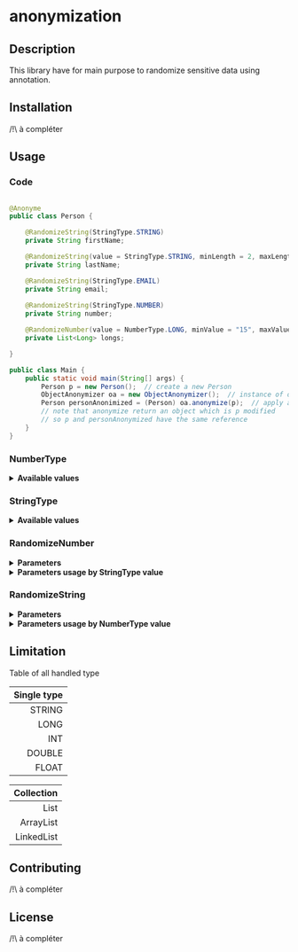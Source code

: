 # anonymization



## Description

This library have for main purpose to randomize sensitive data using annotation.

## Installation

/!\ à compléter 

## Usage

### Code

````java

@Anonyme
public class Person {

    @RandomizeString(StringType.STRING)
    private String firstName;

    @RandomizeString(value = StringType.STRING, minLength = 2, maxLength = 2)
    private String lastName;

    @RandomizeString(StringType.EMAIL)
    private String email;
    
    @RandomizeString(StringType.NUMBER)
    private String number;

    @RandomizeNumber(value = NumberType.LONG, minValue = "15", maxValue = "21", minSize = 3, maxSize = 6)
    private List<Long> longs;

}
````

````java
public class Main {
    public static void main(String[] args) {
        Person p = new Person();  // create a new Person
        ObjectAnonymizer oa = new ObjectAnonymizer();  // instance of objectAnonymizer 
        Person personAnonimized = (Person) oa.anonymize(p);  // apply anonymization to p
        // note that anonymize return an object which is p modified
        // so p and personAnonymized have the same reference
    }
}
````
### NumberType
<details>
    <summary>
        <b>Available values</b>
    </summary>

value:
- `LONG`
- `INT`
- `FLOAT`
- `DOUBLE`
</details>

### StringType
<details>
    <summary>
        <b>Available values</b>
    </summary>

value:
- `STRING`
- `TEXT`
- `EMAIL`
- `URL`
- `PHONE_INTERNATIONAL`
- `SOCIAL_SECURITY_NUMBER`
- `LICENSE_PLATE`
- `STRING_FROM_FILE`
- `NUMBER`
- `STRING_FROM_ARRAY`
</details>


### RandomizeNumber

<details>
    <summary>
        <b>Parameters</b>
    </summary>

|     name | type       | is optional | default   | description                |
|---------:|------------|-------------|-----------|----------------------------|
|    value | NumberType | false       | none      | behavior                   |
| minValue | String     | true        | "default" | min value                  |
| maxValue | String     | true        | "default" | max value                  |
|  minSize | int        | true        | 1         | min size of the collection |
|  maxSize | int        | true        | 15        | max size of the collection |

The default min (alt. max) value is the minimal (alt. maximal) value possible depending on the numberType.

The size of the collection is selected randomly between minSize and maxSize.

minSize and maxSize are used only if the Filed is a collection

</details>

<details>
    <summary>
        <b>Parameters usage by StringType value</b>
    </summary>

|   value | parameters                               | description     |
|--------:|------------------------------------------|-----------------|
|    LONG | minValue, maxValue, minSize, maxSize     | generate long   |
|     INT | minValue, maxValue, minSize, maxSize     | generate int    |
|   FLOAT | minValue, maxValue, minSize, maxSize     | generate float  |
|  DOUBLE | minValue, maxValue, minSize, maxSize     | generate double |

</details>

### RandomizeString

<details>
    <summary>
        <b>Parameters</b>
    </summary>

|           name | type            | is optional | default   | description                               |
|---------------:|-----------------|-------------|-----------|-------------------------------------------|
|          value | StringType      | false       | none      | behavior                                  |
|      minLength | int             | true        | "default" | min length                                |
|      maxLength | int             | true        | "default" | max length                                |
|           path | String          | true        | ""        | path of the file where to get values      |
| possibleValues | Array\<String\> | true        | {}        | array of different values that can be set |
|        minSize | int             | true        | 1         | min size of the collection                |
|        maxSize | int             | true        | 10        | max size of the collection                |

The default minLength (alt. maxLength) value is the minimal (alt. maximal) length possible depending on the StringType,
the final length is selected randomly between minLength and MaxLength.

The size of the collection is selected randomly between minSize and maxSize.

minSize and maxSize are used only if the Filed is a collection

</details>

<details>
    <summary>
        <b>Parameters usage by NumberType value</b>
    </summary>

|                  value | parameters                             | description                                                                               |
|-----------------------:|----------------------------------------|-------------------------------------------------------------------------------------------|
|                 STRING | minLength, maxLength, minSize, maxSize | generate random string, the alphabet is \[a-z\]                                           |
|                   TEXT | minLength, maxLength, minSize, maxSize | generate "Lorem ipsum" text                                                               |
|                  EMAIL | minSize, maxSize                       | generate random email with format : %s.%s@%s.%s                                           |
|                    URL | minSize, maxSize                       | generate random url with format : \[https, http\]://%s/%s/%s                              |
|    PHONE_INTERNATIONAL | minSize, maxSize                       | generate international phone number                                                       |
| SOCIAL_SECURITY_NUMBER | minSize, maxSize                       | generate random social security number with format : \[0,1\]\[0-9\]{2}\[01-12\]\[0-9\]{8} |
|          LICENSE_PLATE | minSize, maxSize                       | generate license plat with format \[A-Z\]{2}-\[0-9\]{3}-\[A-Z\]{2}                        |
|       STRING_FROM_FILE | path, minSize, maxSize                 | select value from file                                                                    |
|      STRING_FROM_ARRAY | possibleValues , minSize, maxSize      | select value from array                                                                   |
|                 NUMBER | minLength, maxLength, minSize, maxSize | generate number as string                                                                 |

replace %s by a random string.

</details>


## Limitation

Table of all handled type

| Single type |
|------------:|
|      STRING |
|        LONG |
|         INT |
|      DOUBLE |
|       FLOAT |

| Collection |
|-----------:|
|       List |
|  ArrayList |
| LinkedList |



## Contributing
/!\ à compléter

## License
/!\ à compléter 

